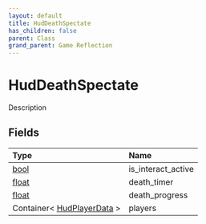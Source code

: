 ```yaml
---
layout: default
title: HudDeathSpectate
has_children: false
parent: Class
grand_parent: Game Reflection
---
```

# HudDeathSpectate
Description 

## Fields

| Type | Name |
|:----------|:--------------|
| [bool](/riftbreaker-wiki/docs/game-reflection/components/bool/) | is_interact_active |
| [float](/riftbreaker-wiki/docs/game-reflection/components/float/) | death_timer |
| [float](/riftbreaker-wiki/docs/game-reflection/components/float/) | death_progress |
| Container< [HudPlayerData](/riftbreaker-wiki/docs/game-reflection/classes/hud_player_data/) > | players |

